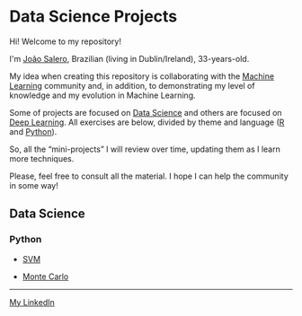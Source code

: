 # Data Science Projects 
 
 Hi! Welcome to my repository!
 
 I'm [João Salero](https://www.linkedin.com/in/jo%C3%A3o-s-37aa011a8/), Brazilian (living in Dublin/Ireland), 33-years-old. 

 My idea when creating this repository is collaborating with the [Machine Learning](https://en.wikipedia.org/wiki/Machine_learning) community and, in addition, to demonstrating my level of knowledge and my evolution in Machine Learning. 

 Some of projects are focused on [Data Science](https://en.wikipedia.org/wiki/Data_science) and others are focused on [Deep Learning](https://en.wikipedia.org/wiki/Deep_learning). All exercises are below, divided by theme and language ([R](https://www.r-project.org/) and [Python](https://www.python.org/)).

 So, all the “mini-projects” I will review over time, updating them as I learn more techniques.

 Please, feel free to consult all the material. I hope I can help the community in some way!


## Data Science
 ### Python
- [SVM](https://github.com/Joao-Salero/Data-Science-Projects/tree/master/SVM)

- [Monte Carlo](https://github.com/Joao-Salero/Data-Science-Projects/tree/master/MonteCarlo)







---
[My LinkedIn](https://www.linkedin.com/in/jo%C3%A3o-s-37aa011a8/)

